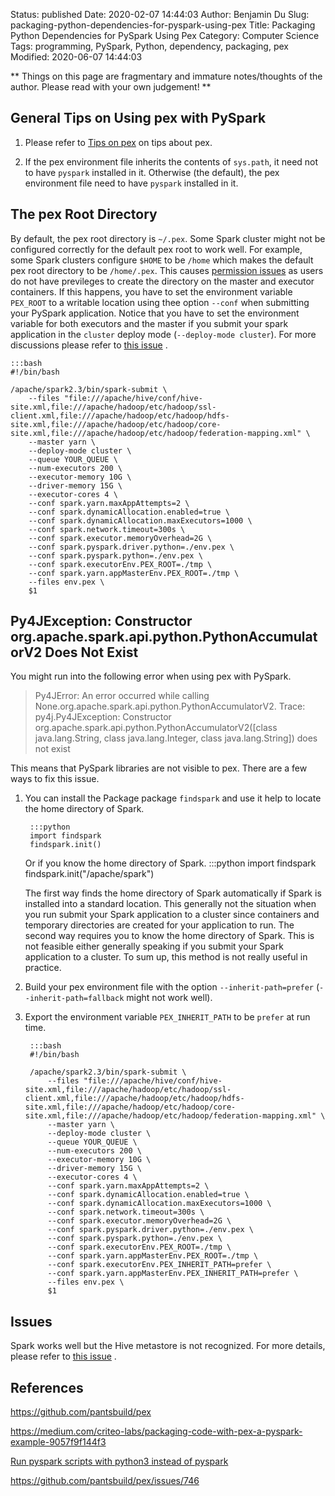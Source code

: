 Status: published
Date: 2020-02-07 14:44:03
Author: Benjamin Du
Slug: packaging-python-dependencies-for-pyspark-using-pex
Title: Packaging Python Dependencies for PySpark Using Pex
Category: Computer Science
Tags: programming, PySpark, Python, dependency, packaging, pex
Modified: 2020-06-07 14:44:03

**
Things on this page are fragmentary and immature notes/thoughts of the author.
Please read with your own judgement!
**


## General Tips on Using pex with PySpark

1. Please refer to [Tips on pex](http://www.legendu.net/misc/blog/tips-on-pex/)
    on tips about pex.

2. If the pex environment file inherits the contents of `sys.path`,
    it need not to have `pyspark` installed in it. 
    Otherwise (the default), 
    the pex environment file need to have `pyspark` installed in it. 

## The pex Root Directory

By default,
the pex root directory is `~/.pex`.
Some Spark cluster might not be configured correctly 
for the default pex root to work well.
For example,
some Spark clusters configure `$HOME` to be `/home`
which makes the default pex root directory to be `/home/.pex`.
This causes [permission issues](https://github.com/pantsbuild/pex/issues/359)
as users do not have previleges to create the directory on the master and executor containers.
If this happens, 
you have to set the environment variable `PEX_ROOT` 
to a writable location using thee option `--conf` 
when submitting your PySpark application.
Notice that you have to set the environment variable 
for both executors and the master 
if you submit your spark application in the `cluster` deploy mode (`--deploy-mode cluster`).
For more discussions please refer to
[this issue](https://github.com/pantsbuild/pex/issues/905)
.

    :::bash
    #!/bin/bash

    /apache/spark2.3/bin/spark-submit \
        --files "file:///apache/hive/conf/hive-site.xml,file:///apache/hadoop/etc/hadoop/ssl-client.xml,file:///apache/hadoop/etc/hadoop/hdfs-site.xml,file:///apache/hadoop/etc/hadoop/core-site.xml,file:///apache/hadoop/etc/hadoop/federation-mapping.xml" \
        --master yarn \
        --deploy-mode cluster \
        --queue YOUR_QUEUE \
        --num-executors 200 \
        --executor-memory 10G \
        --driver-memory 15G \
        --executor-cores 4 \
        --conf spark.yarn.maxAppAttempts=2 \
        --conf spark.dynamicAllocation.enabled=true \
        --conf spark.dynamicAllocation.maxExecutors=1000 \
        --conf spark.network.timeout=300s \
        --conf spark.executor.memoryOverhead=2G \
        --conf spark.pyspark.driver.python=./env.pex \
        --conf spark.pyspark.python=./env.pex \
        --conf spark.executorEnv.PEX_ROOT=./tmp \
        --conf spark.yarn.appMasterEnv.PEX_ROOT=./tmp \
        --files env.pex \
        $1

## Py4JException: Constructor org.apache.spark.api.python.PythonAccumulatorV2 Does Not Exist

You might run into the following error when using pex with PySpark.

> Py4JError: An error occurred while calling None.org.apache.spark.api.python.PythonAccumulatorV2. Trace:
> py4j.Py4JException: Constructor org.apache.spark.api.python.PythonAccumulatorV2([class java.lang.String, class java.lang.Integer, class java.lang.String]) does not exist

This means that PySpark libraries are not visible to pex. 
There are a few ways to fix this issue.

1. You can install the Package package `findspark`
    and use it help to locate the home directory of Spark. 

        :::python
        import findspark
        findspark.init()

    Or if you know the home directory of Spark.
        :::python
        import findspark
        findspark.init("/apache/spark")

    The first way finds the home directory of Spark automatically 
    if Spark is installed into a standard location. 
    This generally not the situation when you run submit your Spark application to a cluster 
    since containers and temporary directories are created for your application to run.
    The second way requires you to know the home directory of Spark.
    This is not feasible either generally speaking if you submit your Spark application to a cluster.
    To sum up, 
    this method is not really useful in practice.

2. Build your pex environment file with the option `--inherit-path=prefer`
    (`--inherit-path=fallback` might not work well).

3. Export the environment variable `PEX_INHERIT_PATH` to be `prefer` at run time.

        :::bash
        #!/bin/bash

        /apache/spark2.3/bin/spark-submit \
            --files "file:///apache/hive/conf/hive-site.xml,file:///apache/hadoop/etc/hadoop/ssl-client.xml,file:///apache/hadoop/etc/hadoop/hdfs-site.xml,file:///apache/hadoop/etc/hadoop/core-site.xml,file:///apache/hadoop/etc/hadoop/federation-mapping.xml" \
            --master yarn \
            --deploy-mode cluster \
            --queue YOUR_QUEUE \
            --num-executors 200 \
            --executor-memory 10G \
            --driver-memory 15G \
            --executor-cores 4 \
            --conf spark.yarn.maxAppAttempts=2 \
            --conf spark.dynamicAllocation.enabled=true \
            --conf spark.dynamicAllocation.maxExecutors=1000 \
            --conf spark.network.timeout=300s \
            --conf spark.executor.memoryOverhead=2G \
            --conf spark.pyspark.driver.python=./env.pex \
            --conf spark.pyspark.python=./env.pex \
            --conf spark.executorEnv.PEX_ROOT=./tmp \
            --conf spark.yarn.appMasterEnv.PEX_ROOT=./tmp \
            --conf spark.executorEnv.PEX_INHERIT_PATH=prefer \
            --conf spark.yarn.appMasterEnv.PEX_INHERIT_PATH=prefer \
            --files env.pex \
            $1

## Issues

Spark works well but the Hive metastore is not recognized.
For more details,
please refer to 
[this issue](https://github.com/pantsbuild/pex/issues/904)
.

## References

https://github.com/pantsbuild/pex

https://medium.com/criteo-labs/packaging-code-with-pex-a-pyspark-example-9057f9f144f3

[Run pyspark scripts with python3 instead of pyspark](https://hang-hu.github.io/spark/2018/10/31/Run-pyspark-scripts-with-python3-instead-of-pyspark.html)

https://github.com/pantsbuild/pex/issues/746